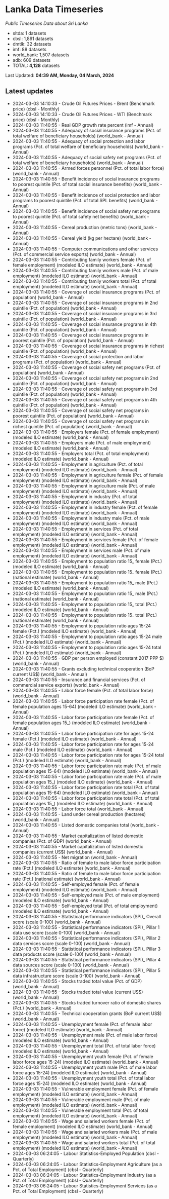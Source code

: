 # Lanka Data Timeseries
*Public Timeseries Data about Sri Lanka*

* sltda: 1 datasets
* cbsl: 1,891 datasets
* dmtlk: 32 datasets
* imf: 88 datasets
* world_bank: 1,507 datasets
* adb: 609 datasets
* TOTAL: **4,128** datasets

Last Updated: **04:39 AM, Monday, 04 March, 2024**

## Latest updates

* 2024-03-03 14:10:33 - Crude Oil Futures Prices - Brent (Benchmark price) (cbsl - Monthly)
* 2024-03-03 14:10:33 - Crude Oil Futures Prices - WTI (Benchmark price) (cbsl - Monthly)
* 2024-03-03 11:40:55 - Real GDP growth rate percent (imf - Annual)
* 2024-03-03 11:40:55 - Adequacy of social insurance programs (Pct. of total welfare of beneficiary households) (world_bank - Annual)
* 2024-03-03 11:40:55 - Adequacy of social protection and labor programs (Pct. of total welfare of beneficiary households) (world_bank - Annual)
* 2024-03-03 11:40:55 - Adequacy of social safety net programs (Pct. of total welfare of beneficiary households) (world_bank - Annual)
* 2024-03-03 11:40:55 - Armed forces personnel (Pct. of total labor force) (world_bank - Annual)
* 2024-03-03 11:40:55 - Benefit incidence of social insurance programs to poorest quintile (Pct. of total social insurance benefits) (world_bank - Annual)
* 2024-03-03 11:40:55 - Benefit incidence of social protection and labor programs to poorest quintile (Pct. of total SPL benefits) (world_bank - Annual)
* 2024-03-03 11:40:55 - Benefit incidence of social safety net programs to poorest quintile (Pct. of total safety net benefits) (world_bank - Annual)
* 2024-03-03 11:40:55 - Cereal production (metric tons) (world_bank - Annual)
* 2024-03-03 11:40:55 - Cereal yield (kg per hectare) (world_bank - Annual)
* 2024-03-03 11:40:55 - Computer communications and other services (Pct. of commercial service exports) (world_bank - Annual)
* 2024-03-03 11:40:55 - Contributing family workers female (Pct. of female employment) (modeled ILO estimate) (world_bank - Annual)
* 2024-03-03 11:40:55 - Contributing family workers male (Pct. of male employment) (modeled ILO estimate) (world_bank - Annual)
* 2024-03-03 11:40:55 - Contributing family workers total (Pct. of total employment) (modeled ILO estimate) (world_bank - Annual)
* 2024-03-03 11:40:55 - Coverage of social insurance programs (Pct. of population) (world_bank - Annual)
* 2024-03-03 11:40:55 - Coverage of social insurance programs in 2nd quintile (Pct. of population) (world_bank - Annual)
* 2024-03-03 11:40:55 - Coverage of social insurance programs in 3rd quintile (Pct. of population) (world_bank - Annual)
* 2024-03-03 11:40:55 - Coverage of social insurance programs in 4th quintile (Pct. of population) (world_bank - Annual)
* 2024-03-03 11:40:55 - Coverage of social insurance programs in poorest quintile (Pct. of population) (world_bank - Annual)
* 2024-03-03 11:40:55 - Coverage of social insurance programs in richest quintile (Pct. of population) (world_bank - Annual)
* 2024-03-03 11:40:55 - Coverage of social protection and labor programs (Pct. of population) (world_bank - Annual)
* 2024-03-03 11:40:55 - Coverage of social safety net programs (Pct. of population) (world_bank - Annual)
* 2024-03-03 11:40:55 - Coverage of social safety net programs in 2nd quintile (Pct. of population) (world_bank - Annual)
* 2024-03-03 11:40:55 - Coverage of social safety net programs in 3rd quintile (Pct. of population) (world_bank - Annual)
* 2024-03-03 11:40:55 - Coverage of social safety net programs in 4th quintile (Pct. of population) (world_bank - Annual)
* 2024-03-03 11:40:55 - Coverage of social safety net programs in poorest quintile (Pct. of population) (world_bank - Annual)
* 2024-03-03 11:40:55 - Coverage of social safety net programs in richest quintile (Pct. of population) (world_bank - Annual)
* 2024-03-03 11:40:55 - Employers female (Pct. of female employment) (modeled ILO estimate) (world_bank - Annual)
* 2024-03-03 11:40:55 - Employers male (Pct. of male employment) (modeled ILO estimate) (world_bank - Annual)
* 2024-03-03 11:40:55 - Employers total (Pct. of total employment) (modeled ILO estimate) (world_bank - Annual)
* 2024-03-03 11:40:55 - Employment in agriculture (Pct. of total employment) (modeled ILO estimate) (world_bank - Annual)
* 2024-03-03 11:40:55 - Employment in agriculture female (Pct. of female employment) (modeled ILO estimate) (world_bank - Annual)
* 2024-03-03 11:40:55 - Employment in agriculture male (Pct. of male employment) (modeled ILO estimate) (world_bank - Annual)
* 2024-03-03 11:40:55 - Employment in industry (Pct. of total employment) (modeled ILO estimate) (world_bank - Annual)
* 2024-03-03 11:40:55 - Employment in industry female (Pct. of female employment) (modeled ILO estimate) (world_bank - Annual)
* 2024-03-03 11:40:55 - Employment in industry male (Pct. of male employment) (modeled ILO estimate) (world_bank - Annual)
* 2024-03-03 11:40:55 - Employment in services (Pct. of total employment) (modeled ILO estimate) (world_bank - Annual)
* 2024-03-03 11:40:55 - Employment in services female (Pct. of female employment) (modeled ILO estimate) (world_bank - Annual)
* 2024-03-03 11:40:55 - Employment in services male (Pct. of male employment) (modeled ILO estimate) (world_bank - Annual)
* 2024-03-03 11:40:55 - Employment to population ratio 15_ female (Pct.) (modeled ILO estimate) (world_bank - Annual)
* 2024-03-03 11:40:55 - Employment to population ratio 15_ female (Pct.) (national estimate) (world_bank - Annual)
* 2024-03-03 11:40:55 - Employment to population ratio 15_ male (Pct.) (modeled ILO estimate) (world_bank - Annual)
* 2024-03-03 11:40:55 - Employment to population ratio 15_ male (Pct.) (national estimate) (world_bank - Annual)
* 2024-03-03 11:40:55 - Employment to population ratio 15_ total (Pct.) (modeled ILO estimate) (world_bank - Annual)
* 2024-03-03 11:40:55 - Employment to population ratio 15_ total (Pct.) (national estimate) (world_bank - Annual)
* 2024-03-03 11:40:55 - Employment to population ratio ages 15-24 female (Pct.) (modeled ILO estimate) (world_bank - Annual)
* 2024-03-03 11:40:55 - Employment to population ratio ages 15-24 male (Pct.) (modeled ILO estimate) (world_bank - Annual)
* 2024-03-03 11:40:55 - Employment to population ratio ages 15-24 total (Pct.) (modeled ILO estimate) (world_bank - Annual)
* 2024-03-03 11:40:55 - GDP per person employed (constant 2017 PPP $) (world_bank - Annual)
* 2024-03-03 11:40:55 - Grants excluding technical cooperation (BoP current US$) (world_bank - Annual)
* 2024-03-03 11:40:55 - Insurance and financial services (Pct. of commercial service exports) (world_bank - Annual)
* 2024-03-03 11:40:55 - Labor force female (Pct. of total labor force) (world_bank - Annual)
* 2024-03-03 11:40:55 - Labor force participation rate female (Pct. of female population ages 15-64) (modeled ILO estimate) (world_bank - Annual)
* 2024-03-03 11:40:55 - Labor force participation rate female (Pct. of female population ages 15_) (modeled ILO estimate) (world_bank - Annual)
* 2024-03-03 11:40:55 - Labor force participation rate for ages 15-24 female (Pct.) (modeled ILO estimate) (world_bank - Annual)
* 2024-03-03 11:40:55 - Labor force participation rate for ages 15-24 male (Pct.) (modeled ILO estimate) (world_bank - Annual)
* 2024-03-03 11:40:55 - Labor force participation rate for ages 15-24 total (Pct.) (modeled ILO estimate) (world_bank - Annual)
* 2024-03-03 11:40:55 - Labor force participation rate male (Pct. of male population ages 15-64) (modeled ILO estimate) (world_bank - Annual)
* 2024-03-03 11:40:55 - Labor force participation rate male (Pct. of male population ages 15_) (modeled ILO estimate) (world_bank - Annual)
* 2024-03-03 11:40:55 - Labor force participation rate total (Pct. of total population ages 15-64) (modeled ILO estimate) (world_bank - Annual)
* 2024-03-03 11:40:55 - Labor force participation rate total (Pct. of total population ages 15_) (modeled ILO estimate) (world_bank - Annual)
* 2024-03-03 11:40:55 - Labor force total (world_bank - Annual)
* 2024-03-03 11:40:55 - Land under cereal production (hectares) (world_bank - Annual)
* 2024-03-03 11:40:55 - Listed domestic companies total (world_bank - Annual)
* 2024-03-03 11:40:55 - Market capitalization of listed domestic companies (Pct. of GDP) (world_bank - Annual)
* 2024-03-03 11:40:55 - Market capitalization of listed domestic companies (current US$) (world_bank - Annual)
* 2024-03-03 11:40:55 - Net migration (world_bank - Annual)
* 2024-03-03 11:40:55 - Ratio of female to male labor force participation rate (Pct.) (modeled ILO estimate) (world_bank - Annual)
* 2024-03-03 11:40:55 - Ratio of female to male labor force participation rate (Pct.) (national estimate) (world_bank - Annual)
* 2024-03-03 11:40:55 - Self-employed female (Pct. of female employment) (modeled ILO estimate) (world_bank - Annual)
* 2024-03-03 11:40:55 - Self-employed male (Pct. of male employment) (modeled ILO estimate) (world_bank - Annual)
* 2024-03-03 11:40:55 - Self-employed total (Pct. of total employment) (modeled ILO estimate) (world_bank - Annual)
* 2024-03-03 11:40:55 - Statistical performance indicators (SPI)_ Overall score (scale 0-100) (world_bank - Annual)
* 2024-03-03 11:40:55 - Statistical performance indicators (SPI)_ Pillar 1 data use score (scale 0-100) (world_bank - Annual)
* 2024-03-03 11:40:55 - Statistical performance indicators (SPI)_ Pillar 2 data services score (scale 0-100) (world_bank - Annual)
* 2024-03-03 11:40:55 - Statistical performance indicators (SPI)_ Pillar 3 data products score (scale 0-100) (world_bank - Annual)
* 2024-03-03 11:40:55 - Statistical performance indicators (SPI)_ Pillar 4 data sources score (scale 0-100) (world_bank - Annual)
* 2024-03-03 11:40:55 - Statistical performance indicators (SPI)_ Pillar 5 data infrastructure score (scale 0-100) (world_bank - Annual)
* 2024-03-03 11:40:55 - Stocks traded total value (Pct. of GDP) (world_bank - Annual)
* 2024-03-03 11:40:55 - Stocks traded total value (current US$) (world_bank - Annual)
* 2024-03-03 11:40:55 - Stocks traded turnover ratio of domestic shares (Pct.) (world_bank - Annual)
* 2024-03-03 11:40:55 - Technical cooperation grants (BoP current US$) (world_bank - Annual)
* 2024-03-03 11:40:55 - Unemployment female (Pct. of female labor force) (modeled ILO estimate) (world_bank - Annual)
* 2024-03-03 11:40:55 - Unemployment male (Pct. of male labor force) (modeled ILO estimate) (world_bank - Annual)
* 2024-03-03 11:40:55 - Unemployment total (Pct. of total labor force) (modeled ILO estimate) (world_bank - Annual)
* 2024-03-03 11:40:55 - Unemployment youth female (Pct. of female labor force ages 15-24) (modeled ILO estimate) (world_bank - Annual)
* 2024-03-03 11:40:55 - Unemployment youth male (Pct. of male labor force ages 15-24) (modeled ILO estimate) (world_bank - Annual)
* 2024-03-03 11:40:55 - Unemployment youth total (Pct. of total labor force ages 15-24) (modeled ILO estimate) (world_bank - Annual)
* 2024-03-03 11:40:55 - Vulnerable employment female (Pct. of female employment) (modeled ILO estimate) (world_bank - Annual)
* 2024-03-03 11:40:55 - Vulnerable employment male (Pct. of male employment) (modeled ILO estimate) (world_bank - Annual)
* 2024-03-03 11:40:55 - Vulnerable employment total (Pct. of total employment) (modeled ILO estimate) (world_bank - Annual)
* 2024-03-03 11:40:55 - Wage and salaried workers female (Pct. of female employment) (modeled ILO estimate) (world_bank - Annual)
* 2024-03-03 11:40:55 - Wage and salaried workers male (Pct. of male employment) (modeled ILO estimate) (world_bank - Annual)
* 2024-03-03 11:40:55 - Wage and salaried workers total (Pct. of total employment) (modeled ILO estimate) (world_bank - Annual)
* 2024-03-03 06:24:05 - Labour Statistics-Employed Population (cbsl - Quarterly)
* 2024-03-03 06:24:05 - Labour Statistics-Employment Agriculture (as a Pct. of Total Employment) (cbsl - Quarterly)
* 2024-03-03 06:24:05 - Labour Statistics-Employment Industry (as a Pct. of Total Employment) (cbsl - Quarterly)
* 2024-03-03 06:24:05 - Labour Statistics-Employment Services (as a Pct. of Total Employment) (cbsl - Quarterly)